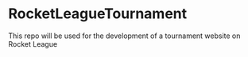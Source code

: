 # RocketLeagueTournament
This repo will be used for the development of a tournament website on Rocket League
